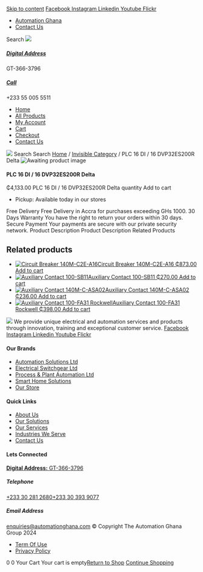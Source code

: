 [Skip to content](https://store.automationghana.com/product/plc-16-di-16-dvp32es200r-delta-2/#content)
[ Facebook ](https://www.facebook.com/automationgh/) [ Instagram ](https://www.instagram.com/automationgh/) [ Linkedin ](https://www.linkedin.com/company/the-automation-ghana-limited/) [ Youtube ](https://www.youtube.com/channel/UCurrRDUSm5oIW39VXjn1u0w) [ Flickr ](https://www.flickr.com/photos/181794037@N07/)
  * [ Automation Ghana ](https://automationghana.com)
  * [ Contact Us ](https://store.automationghana.com/contact/)


Search
[ ![](https://store.automationghana.com/wp-content/uploads/2024/04/Website-TAGG-Logo-BLUE.png) ](https://store.automationghana.com/)
[ ](https://maps.app.goo.gl/m4xeaagWCNbLk4jM6)
#####  [ Digital Address ](https://maps.app.goo.gl/m4xeaagWCNbLk4jM6)
GT-366-3796 
[ ](tel:+233550055511)
#####  [ Call ](tel:+233550055511)
+233 55 005 5511 
  * [Home](https://store.automationghana.com/)
  * [All Products](https://store.automationghana.com/shop/)
  * [My Account](https://store.automationghana.com/my-account/)
  * [Cart](https://store.automationghana.com/cart/)
  * [Checkout](https://store.automationghana.com/checkout/)
  * [Contact Us](https://store.automationghana.com/contact/)


[![](https://store.automationghana.com/wp-content/uploads/2024/04/AutomationGhana_logo_white.png)](https://store.automationghana.com)
Search
Search
[Home](https://store.automationghana.com) / [Invisible Category](https://store.automationghana.com/product-category/invisible-category/) / PLC 16 DI / 16 DVP32ES200R Delta
![Awaiting product image](https://store.automationghana.com/wp-content/uploads/woocommerce-placeholder-600x600.png)
####  PLC 16 DI / 16 DVP32ES200R Delta 
₵4,133.00
PLC 16 DI / 16 DVP32ES200R Delta quantity
Add to cart
  * Pickup: Available today in our stores


Free Delivery 
Free Delivery in Accra for purchases exceeding GHs 1000. 
30 Days Warranty 
You have the right to return your orders within 30 days. 
Secure Payment 
Your payments are secure with our private security network. 
Product Description
Product Description
Related Products 
## Related products
  * [![Circuit Breaker 140M-C2E-A16](https://store.automationghana.com/wp-content/uploads/2020/12/140M-C2E-A16-300x300.jpg)Circuit Breaker 140M-C2E-A16 ₵873.00 ](https://store.automationghana.com/product/circuit-breaker-140m-c2e-a16/)
[Add to cart](https://store.automationghana.com/product/plc-16-di-16-dvp32es200r-delta-2/?add-to-cart=2979)
  * [![Auxiliary Contact 100-SB11](https://store.automationghana.com/wp-content/uploads/2020/11/Allen-Bradley-100S-300x300.jpg)Auxiliary Contact 100-SB11 ₵270.00 ](https://store.automationghana.com/product/auxiliary-contact-100-sb11/)
[Add to cart](https://store.automationghana.com/product/plc-16-di-16-dvp32es200r-delta-2/?add-to-cart=2954)
  * [![Auxiliary Contact 140M-C-ASA02](https://store.automationghana.com/wp-content/uploads/2020/11/140M-C-ASA02.jpg)Auxiliary Contact 140M-C-ASA02 ₵236.00 ](https://store.automationghana.com/product/auxiliary-contact-140m-c-asa02/)
[Add to cart](https://store.automationghana.com/product/plc-16-di-16-dvp32es200r-delta-2/?add-to-cart=2950)
  * [![Auxiliary Contact 100-FA31 Rockwell](https://store.automationghana.com/wp-content/uploads/2020/11/Auxilliary-Contact-Block-100-FA31.jpg)Auxiliary Contact 100-FA31 Rockwell ₵398.00 ](https://store.automationghana.com/product/auxiliary-contact-100-fa31-rockwell/)
[Add to cart](https://store.automationghana.com/product/plc-16-di-16-dvp32es200r-delta-2/?add-to-cart=2937)


![](https://store.automationghana.com/wp-content/uploads/2024/04/AutomationGhana_logo_white.png)
We provide unique electrical and automation services and products through innovation, training and exceptional customer service.
[ Facebook ](https://www.facebook.com/automationgh/) [ Instagram ](https://www.instagram.com/automationgh/) [ Linkedin ](https://www.linkedin.com/company/the-automation-ghana-limited/) [ Youtube ](https://www.youtube.com/channel/UCurrRDUSm5oIW39VXjn1u0w) [ Flickr ](https://www.flickr.com/photos/181794037@N07/)
#### Our Brands
  * [ Automation Solutions Ltd ](https://store.automationghana.com/product/plc-16-di-16-dvp32es200r-delta-2/)
  * [ Electrical Switchgear Ltd ](https://store.automationghana.com/product/plc-16-di-16-dvp32es200r-delta-2/)
  * [ Process & Plant Automation Ltd ](https://store.automationghana.com/product/plc-16-di-16-dvp32es200r-delta-2/)
  * [ Smart Home Solutions ](https://store.automationghana.com/product/plc-16-di-16-dvp32es200r-delta-2/)
  * [ Our Store ](https://store.automationghana.com/product/plc-16-di-16-dvp32es200r-delta-2/)


#### Quick Links
  * [ About Us ](https://store.automationghana.com/product/plc-16-di-16-dvp32es200r-delta-2/)
  * [ Our Solutions ](https://store.automationghana.com/product/plc-16-di-16-dvp32es200r-delta-2/)
  * [ Our Services ](https://store.automationghana.com/product/plc-16-di-16-dvp32es200r-delta-2/)
  * [ Industries We Serve ](https://store.automationghana.com/product/plc-16-di-16-dvp32es200r-delta-2/)
  * [ Contact Us ](https://store.automationghana.com/product/plc-16-di-16-dvp32es200r-delta-2/)


#### Lets Connected
[**Digital Address:** GT-366-3796](https://maps.app.goo.gl/m4xeaagWCNbLk4jM6)
#####  Telephone 
[ +233 30 281 2680](tel:+233302812680)[+233 30 393 9077](https://store.automationghana.com/product/plc-16-di-16-dvp32es200r-delta-2/+233303939077)
#####  Email Address 
enquiries@automationghana.com 
© Copyright The Automation Ghana Group 2024
  * [ Term Of Use ](https://store.automationghana.com/product/plc-16-di-16-dvp32es200r-delta-2/)
  * [ Privacy Policy ](https://store.automationghana.com/product/plc-16-di-16-dvp32es200r-delta-2/)


0
0
Your Cart
Your cart is empty[Return to Shop](https://store.automationghana.com/shop/)
[Continue Shopping](https://store.automationghana.com/product/plc-16-di-16-dvp32es200r-delta-2/)
